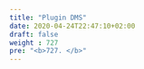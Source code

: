 ```yaml
---
title: "Plugin DMS"
date: 2020-04-24T22:47:10+02:00
draft: false
weight : 727
pre: "<b>727. </b>"
---
```



